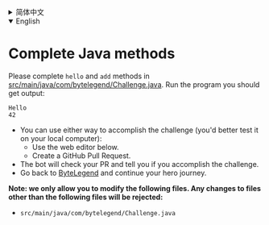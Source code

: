 <details>
  <summary>简体中文</summary>

  # 补全Java方法

  请补全[src/main/java/com/bytelegend/Challenge.java](https://github.com/ByteLegendQuest/java-write-static-methods/blob/main/src/main/java/com/bytelegend/Challenge.java)中的`hello`和`add`方法，使得程序运行输出：

  ```
  Hello
  42
  ```

  - 你可以使用任意一种方法完成挑战（最好先在自己的本地电脑上测试通过）：
    - 使用下面的网页编辑器。
    - 创建一个GitHub Pull Request。
  - 机器人将会检查你的回答，告诉你是否通过了挑战。
  - 回到[字节传说](https://bytelegend.com)，然后继续你的英雄旅程。

  **注意：我们只允许您修改以下文件，任何对其他文件的修改都会被拒绝：**

- `src/main/java/com/bytelegend/Challenge.java`
    </details>

<details open='true'>
  <summary>English</summary>

  # Complete Java methods

  Please complete `hello` and `add` methods in [src/main/java/com/bytelegend/Challenge.java](https://github.com/ByteLegendQuest/java-write-static-methods/blob/main/src/main/java/com/bytelegend/Challenge.java). Run the program you should get output:

  ```
  Hello
  42
  ```

  - You can use either way to accomplish the challenge (you'd better test it on your local computer):
    - Use the web editor below.
    - Create a GitHub Pull Request.
  - The bot will check your PR and tell you if you accomplish the challenge.
  - Go back to [ByteLegend](https://bytelegend.com) and continue your hero journey.

  **Note: we only allow you to modify the following files.
Any changes to files other than the following files will be rejected:**

- `src/main/java/com/bytelegend/Challenge.java`
</details>
